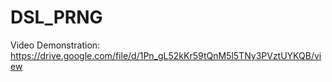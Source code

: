 # DSL_PRNG

Video Demonstration:
https://drive.google.com/file/d/1Pn_gL52kKr59tQnM5l5TNy3PVztUYKQB/view
